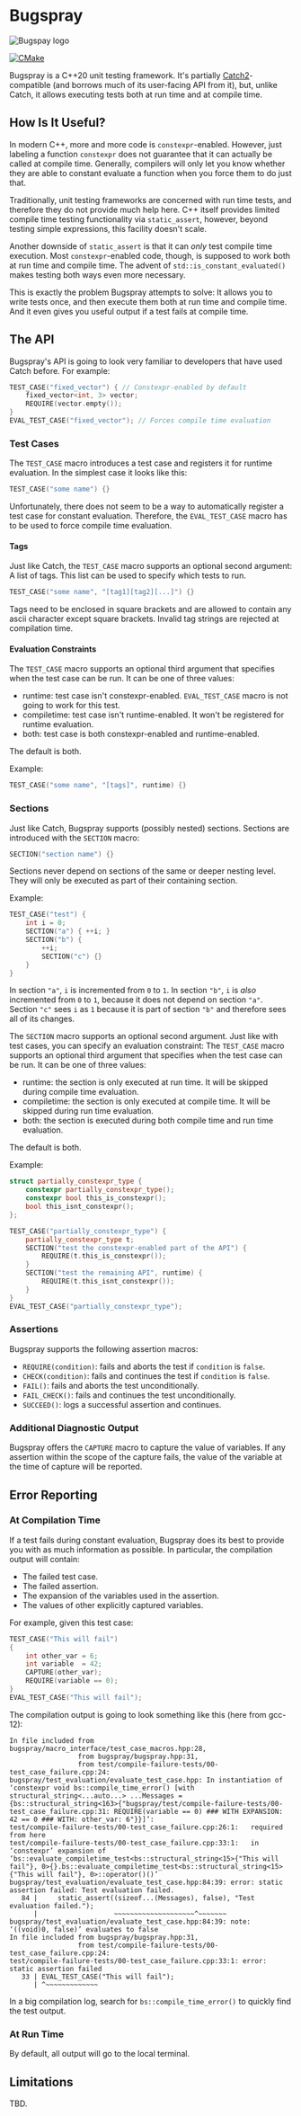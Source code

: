 # Bugspray

![Bugspay logo](https://jan.fam-moe.de/bugspray_512.jpg)

[![CMake](https://github.com/jan-moeller/bugspray/actions/workflows/cmake.yml/badge.svg)](https://github.com/jan-moeller/bugspray/actions/workflows/cmake.yml)

Bugspray is a C++20 unit testing framework. It's partially
[Catch2](https://github.com/catchorg/Catch2)-compatible
(and borrows much of its user-facing API from it), but,
unlike Catch, it allows executing tests both at run time
and at compile time.

## How Is It Useful?

In modern C++, more and more code is `constexpr`-enabled.
However, just labeling a function `constexpr` does not
guarantee that it can actually be called at compile time.
Generally, compilers will only let you know whether they
are able to constant evaluate a function when you force
them to do just that.

Traditionally, unit testing frameworks are concerned with
run time tests, and therefore they do not provide much
help here. C++ itself provides limited compile time
testing functionality via `static_assert`, however, beyond
testing simple expressions, this facility doesn't scale.

Another downside of `static_assert` is that it can _only_
test compile time execution. Most `constexpr`-enabled code,
though, is supposed to work both at run time and compile
time. The advent of `std::is_constant_evaluated()` makes
testing both ways even more necessary.

This is exactly the problem Bugspray attempts to solve:
It allows you to write tests once, and then execute them
both at run time and compile time. And it even gives you
useful output if a test fails at compile time.

## The API

Bugspray's API is going to look very familiar to developers
that have used Catch before. For example:

```c++
TEST_CASE("fixed_vector") { // Constexpr-enabled by default
    fixed_vector<int, 3> vector;
    REQUIRE(vector.empty());
}
EVAL_TEST_CASE("fixed_vector"); // Forces compile time evaluation
```

### Test Cases

The `TEST_CASE` macro introduces a test case and registers it
for runtime evaluation. In the simplest case it looks like
this:

```c++
TEST_CASE("some name") {}
```

Unfortunately, there does not seem to be a way to automatically
register a test case for constant evaluation. Therefore, the
`EVAL_TEST_CASE` macro has to be used to force compile time
evaluation.

#### Tags

Just like Catch, the `TEST_CASE` macro supports an optional
second argument: A list of tags. This list can be used to
specify which tests to run.

```c++
TEST_CASE("some name", "[tag1][tag2][...]") {}
```

Tags need to be enclosed in square brackets and are allowed
to contain any ascii character except square brackets. Invalid
tag strings are rejected at compilation time.

#### Evaluation Constraints

The `TEST_CASE` macro supports an optional third argument that
specifies when the test case can be run. It can be one of three
values:

- runtime: test case isn't constexpr-enabled. `EVAL_TEST_CASE`
  macro is not going to work for this test.
- compiletime: test case isn't runtime-enabled. It won't be
  registered for runtime evaluation.
- both: test case is both constexpr-enabled and runtime-enabled.

The default is both.

Example:

```c++
TEST_CASE("some name", "[tags]", runtime) {}
```

### Sections

Just like Catch, Bugspray supports (possibly nested) sections.
Sections are introduced with the `SECTION` macro:

```c++
SECTION("section name") {}
```

Sections never depend on sections of the same or deeper nesting
level. They will only be executed as part of their containing
section.

Example:

```c++
TEST_CASE("test") {
    int i = 0;
    SECTION("a") { ++i; }
    SECTION("b") {
        ++i;
        SECTION("c") {}
    }
}
```

In section `"a"`, `i` is incremented from `0` to `1`. In section
`"b"`, `i` is _also_ incremented from `0` to `1`, because it does
not depend on section `"a"`. Section `"c"` sees `i` as `1` because
it is part of section `"b"` and therefore sees all of its changes.

The `SECTION` macro supports an optional second argument. Just
like with test cases, you can specify an evaluation constraint:
The `TEST_CASE` macro supports an optional third argument that
specifies when the test case can be run. It can be one of three
values:

- runtime: the section is only executed at run time. It will be
  skipped during compile time evaluation.
- compiletime: the section is only executed at compile time. It
  will be skipped during run time evaluation.
- both: the section is executed during both compile time and
  run time evaluation.

The default is both.

Example:

```c++
struct partially_constexpr_type {
    constexpr partially_constexpr_type();
    constexpr bool this_is_constexpr();
    bool this_isnt_constexpr();
};

TEST_CASE("partially_constexpr_type") {
    partially_constexpr_type t;
    SECTION("test the constexpr-enabled part of the API") {
        REQUIRE(t.this_is_constexpr());
    }
    SECTION("test the remaining API", runtime) {
        REQUIRE(t.this_isnt_constexpr());
    }
}
EVAL_TEST_CASE("partially_constexpr_type");
```

### Assertions

Bugspray supports the following assertion macros:

- `REQUIRE(condition)`: fails and aborts the test if `condition`
  is `false`.
- `CHECK(condition)`: fails and continues the test if `condition`
  is `false`.
- `FAIL()`: fails and aborts the test unconditionally.
- `FAIL_CHECK()`: fails and continues the test unconditionally.
- `SUCCEED()`: logs a successful assertion and continues.

### Additional Diagnostic Output

Bugspray offers the `CAPTURE` macro to capture the value
of variables. If any assertion within the scope of the
capture fails, the value of the variable at the time of
capture will be reported.

## Error Reporting

### At Compilation Time

If a test fails during constant evaluation, Bugspray does
its best to provide you with as much information as possible.
In particular, the compilation output will contain:

- The failed test case.
- The failed assertion.
- The expansion of the variables used in the assertion.
- The values of other explicitly captured variables.

For example, given this test case:

```c++
TEST_CASE("This will fail")
{
    int other_var = 6;
    int variable  = 42;
    CAPTURE(other_var);
    REQUIRE(variable == 0);
}
EVAL_TEST_CASE("This will fail");
```

The compilation output is going to look something
like this (here from gcc-12):

```
In file included from bugspray/macro_interface/test_case_macros.hpp:28,
                 from bugspray/bugspray.hpp:31,
                 from test/compile-failure-tests/00-test_case_failure.cpp:24:
bugspray/test_evaluation/evaluate_test_case.hpp: In instantiation of ‘constexpr void bs::compile_time_error() [with structural_string<...auto...> ...Messages = {bs::structural_string<163>{"bugspray/test/compile-failure-tests/00-test_case_failure.cpp:31: REQUIRE(variable == 0) ### WITH EXPANSION: 42 == 0 ### WITH: other_var: 6"}}]’:
test/compile-failure-tests/00-test_case_failure.cpp:26:1:   required from here
test/compile-failure-tests/00-test_case_failure.cpp:33:1:   in ‘constexpr’ expansion of ‘bs::evaluate_compiletime_test<bs::structural_string<15>{"This will fail"}, 0>{}.bs::evaluate_compiletime_test<bs::structural_string<15>{"This will fail"}, 0>::operator()()’
bugspray/test_evaluation/evaluate_test_case.hpp:84:39: error: static assertion failed: Test evaluation failed.
   84 |     static_assert((sizeof...(Messages), false), "Test evaluation failed.");
      |                   ~~~~~~~~~~~~~~~~~~~~^~~~~~~~
bugspray/test_evaluation/evaluate_test_case.hpp:84:39: note: ‘((void)0, false)’ evaluates to false
In file included from bugspray/bugspray.hpp:31,
                 from test/compile-failure-tests/00-test_case_failure.cpp:24:
test/compile-failure-tests/00-test_case_failure.cpp:33:1: error: static assertion failed
   33 | EVAL_TEST_CASE("This will fail");
      | ^~~~~~~~~~~~~~
```

In a big compilation log, search for `bs::compile_time_error()`
to quickly find the test output.

### At Run Time

By default, all output will go to the local terminal.

## Limitations

TBD.
